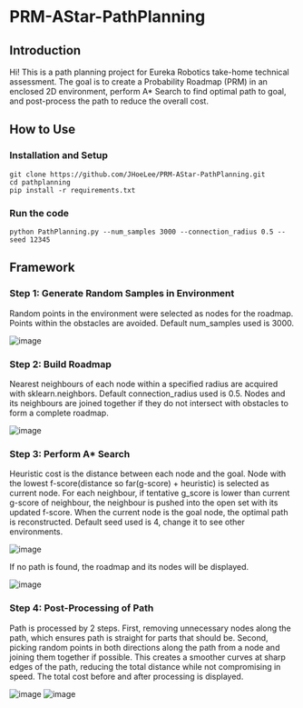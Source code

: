 # PRM-AStar-PathPlanning
## Introduction
Hi! This is a path planning project for Eureka Robotics take-home technical assessment. The goal is to create a Probability Roadmap (PRM) in an enclosed 2D environment, perform A* Search to find optimal path to goal, and post-process the path to reduce the overall cost.

## How to Use

### Installation and Setup
    git clone https://github.com/JHoeLee/PRM-AStar-PathPlanning.git
    cd pathplanning
    pip install -r requirements.txt

### Run the code
    python PathPlanning.py --num_samples 3000 --connection_radius 0.5 --seed 12345

## Framework
### Step 1: Generate Random Samples in Environment
Random points in the environment were selected as nodes for the roadmap. Points within the obstacles are avoided. Default num_samples used is 3000.

![image](https://github.com/JHoeLee/PRM-AStar-PathPlanning/assets/111511618/19904b97-e1ce-4225-9ec7-8b697f86ab4a)

### Step 2: Build Roadmap
Nearest neighbours of each node within a specified radius are acquired with sklearn.neighbors. Default connection_radius used is 0.5. Nodes and its neighbours are joined together if they do not intersect with obstacles to form a complete roadmap.

![image](https://github.com/JHoeLee/PRM-AStar-PathPlanning/assets/111511618/228c4de2-fffe-4cee-95f6-b2c6e5d43474)

### Step 3: Perform A* Search
Heuristic cost is the distance between each node and the goal. Node with the lowest f-score(distance so far(g-score) + heuristic) is selected as current node. For each neighbour, if tentative g_score is lower than current g-score of neighbour, the neighbour is pushed into the open set with its updated f-score. When the current node is the goal node, the optimal path is reconstructed. Default seed used is 4, change it to see other environments.

![image](https://github.com/JHoeLee/PRM-AStar-PathPlanning/assets/111511618/99269129-f76d-4194-9bde-8fce10f98294)


If no path is found, the roadmap and its nodes will be displayed.

![image](https://github.com/JHoeLee/PRM-AStar-PathPlanning/assets/111511618/72e63589-2604-4def-8bdb-59ee92478783)

### Step 4: Post-Processing of Path
Path is processed by 2 steps. First, removing unnecessary nodes along the path, which ensures path is straight for parts that should be. Second, picking random points in both directions along the path from a node and joining them together if possible. This creates a smoother curves at sharp edges of the path, reducing the total distance while not compromising in speed. The total cost before and after processing is displayed.

![image](https://github.com/JHoeLee/PRM-AStar-PathPlanning/assets/111511618/71f02251-4c3a-41ad-9317-492371680d8c)
![image](https://github.com/JHoeLee/PRM-AStar-PathPlanning/assets/111511618/7dbf5a59-9859-4716-9d42-b441d39cf72b)



 
